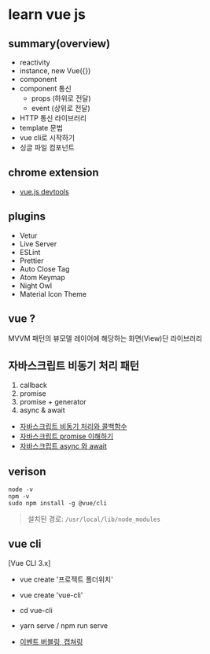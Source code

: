 # learn vue js

## summary(overview) 
- reactivity 
- instance, new Vue({})
- component
- component 통신
  - props (하위로 전달)
  - event (상위로 전달)
- HTTP 통신 라이브러리 
- template 문법 
- vue cli로 시작하기 
- 싱글 파일 컴포넌트

## chrome extension 
- [vue.js devtools](https://chrome.google.com/webstore/detail/vuejs-devtools/nhdogjmejiglipccpnnnanhbledajbpd/related?hl=en)
## plugins
- Vetur
- Live Server
- ESLint
- Prettier
- Auto Close Tag
- Atom Keymap
- Night Owl
- Material Icon Theme


## vue ?
MVVM 패턴의 뷰모델 레이어에 해당하는 화면(View)단 라이브러리


## 자바스크립트 비동기 처리 패턴 
1. callback
2. promise
3. promise + generator
4. async & await
- [자바스크립트 비동기 처리와 콜백함수](https://joshua1988.github.io/web-development/javascript/javascript-asynchronous-operation/)
- [자바스크립트 promise 이해하기](https://joshua1988.github.io/web-development/javascript/promise-for-beginners/)
- [자바스크립트 async 와 await](https://joshua1988.github.io/web-development/javascript/js-async-await/)



## verison
```shell
node -v 
npm -v 
sudo npm install -g @vue/cli
``` 
> 설치된 경로: `/usr/local/lib/node_modules`

## vue cli 
[Vue CLI 3.x]
- vue create '프로젝트 폴더위치' 
- vue create 'vue-cli'
- cd vue-cli
- yarn serve / npm run serve 



- [이벤트 버블링, 캡쳐링](https://joshua1988.github.io/web-development/javascript/event-propagation-delegation/)

